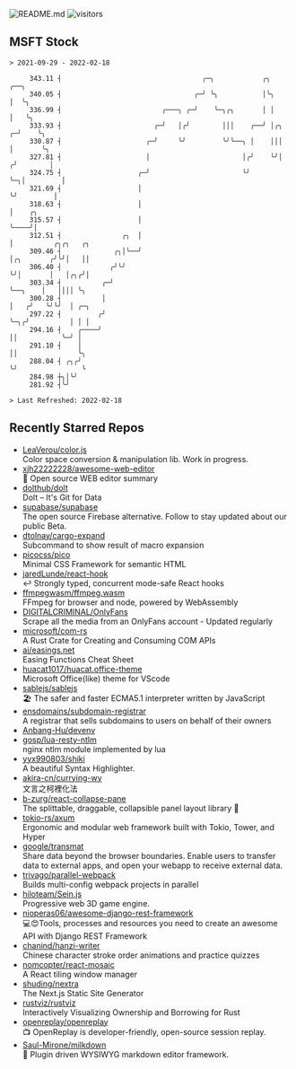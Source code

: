 ![README.md](https://github.com/Gerhut/Gerhut/workflows/README.md/badge.svg)
![visitors](https://visitors.vercel.app/Gerhut/Gerhut?token=8cf69d1f6813d272ef062726b6070c9be4ff72038cfe5a7ded7384a8da65d866)

## MSFT Stock

```
> 2021-09-29 - 2022-02-18

     343.11 ┤                                   ╭─╮            ╭╮        ╭──╮                                    
     340.05 ┤                                 ╭─╯ ╰╮           │╰╮       │  ╰╮                                   
     336.99 ┤                         ╭───╮ ╭─╯    ╰─╮╭╮       │ │       │   ╰╮                                  
     333.93 ┤                       ╭─╯   │╭╯        │││    ╭──╯ │╭╮   ╭─╯    ╰╮                                 
     330.87 ┤                     ╭─╯     ╰╯         ╰╯╰──╮ │    │││   │       ╰╮                                
     327.81 ┤                     │                       │╭╯    ╰╯│  ╭╯        │                                
     324.75 ┤                   ╭─╯                       ╰╯       ╰─╮│         │                                
     321.69 ┤                   │                                    ╰╯         │                                
     318.63 ┤                   │                                               │    ╭╮                          
     315.57 ┤                   │                                               ╰────╯│                          
     312.51 ┤               ╭╮  │                                                     │          ╭╮╭╮   ╭╮       
     309.46 ┤             ╭╮│╰──╯                                                     │╭╮       ╭╯╰╯│   ││       
     306.40 ┤            ╭╯╰╯                                                         ╰╯│       │   │╭╮╭╯│       
     303.34 ┤          ╭─╯                                                              ╰──╮    │   ││││ ╰╮      
     300.28 ┤          │                                                                   │   ╭╯   ╰╯╰╯  │ ╭─╮  
     297.22 ┤         ╭╯                                                                   ╰─╮╭╯          │ │ │  
     294.16 ┤    ╭────╯                                                                      ││           ╰─╯ │  
     291.10 ┤    │                                                                           ││               ╰╮ 
     288.04 ┤ ╭╮╭╯                                                                           ╰╯                ╰ 
     284.98 ┼╮│╰╯                                                                                                
     281.92 ┤╰╯                                                                                                  

> Last Refreshed: 2022-02-18
```

## Recently Starred Repos

- [LeaVerou/color.js](https://github.com/LeaVerou/color.js)  
  Color space conversion & manipulation lib. Work in progress.
- [xjh22222228/awesome-web-editor](https://github.com/xjh22222228/awesome-web-editor)  
  🔨  Open source WEB editor summary
- [dolthub/dolt](https://github.com/dolthub/dolt)  
  Dolt – It's Git for Data
- [supabase/supabase](https://github.com/supabase/supabase)  
  The open source Firebase alternative. Follow to stay updated about our public Beta.
- [dtolnay/cargo-expand](https://github.com/dtolnay/cargo-expand)  
  Subcommand to show result of macro expansion
- [picocss/pico](https://github.com/picocss/pico)  
  Minimal CSS Framework for semantic HTML
- [jaredLunde/react-hook](https://github.com/jaredLunde/react-hook)  
  ↩ Strongly typed, concurrent mode-safe React hooks
- [ffmpegwasm/ffmpeg.wasm](https://github.com/ffmpegwasm/ffmpeg.wasm)  
  FFmpeg for browser and node, powered by WebAssembly
- [DIGITALCRIMINAL/OnlyFans](https://github.com/DIGITALCRIMINAL/OnlyFans)  
  Scrape all the media from an OnlyFans account - Updated regularly
- [microsoft/com-rs](https://github.com/microsoft/com-rs)  
  A Rust Crate for Creating and Consuming COM APIs
- [ai/easings.net](https://github.com/ai/easings.net)  
  Easing Functions Cheat Sheet
- [huacat1017/huacat.office-theme](https://github.com/huacat1017/huacat.office-theme)  
  Microsoft Office(like) theme for VScode
- [sablejs/sablejs](https://github.com/sablejs/sablejs)  
  🏖️ The safer and faster ECMA5.1 interpreter written by JavaScript
- [ensdomains/subdomain-registrar](https://github.com/ensdomains/subdomain-registrar)  
  A registrar that sells subdomains to users on behalf of their owners
- [Anbang-Hu/devenv](https://github.com/Anbang-Hu/devenv)  
- [gosp/lua-resty-ntlm](https://github.com/gosp/lua-resty-ntlm)  
  nginx ntlm module implemented by lua
- [yyx990803/shiki](https://github.com/yyx990803/shiki)  
  A beautiful Syntax Highlighter.
- [akira-cn/currying-wy](https://github.com/akira-cn/currying-wy)  
  文言之柯裡化法
- [b-zurg/react-collapse-pane](https://github.com/b-zurg/react-collapse-pane)  
  The splittable, draggable, collapsible panel layout library 🎉
- [tokio-rs/axum](https://github.com/tokio-rs/axum)  
  Ergonomic and modular web framework built with Tokio, Tower, and Hyper
- [google/transmat](https://github.com/google/transmat)  
  Share data beyond the browser boundaries. Enable users to transfer data to external apps, and open your webapp to receive external data.
- [trivago/parallel-webpack](https://github.com/trivago/parallel-webpack)  
  Builds multi-config webpack projects in parallel
- [hiloteam/Sein.js](https://github.com/hiloteam/Sein.js)  
  Progressive web 3D game engine.
- [nioperas06/awesome-django-rest-framework](https://github.com/nioperas06/awesome-django-rest-framework)  
   💻😍Tools, processes and resources you need to create an awesome API with Django REST Framework
- [chanind/hanzi-writer](https://github.com/chanind/hanzi-writer)  
  Chinese character stroke order animations and practice quizzes
- [nomcopter/react-mosaic](https://github.com/nomcopter/react-mosaic)  
  A React tiling window manager
- [shuding/nextra](https://github.com/shuding/nextra)  
  The Next.js Static Site Generator
- [rustviz/rustviz](https://github.com/rustviz/rustviz)  
  Interactively Visualizing Ownership and Borrowing for Rust
- [openreplay/openreplay](https://github.com/openreplay/openreplay)  
  :tv: OpenReplay is developer-friendly, open-source session replay.
- [Saul-Mirone/milkdown](https://github.com/Saul-Mirone/milkdown)  
  🍼 Plugin driven WYSIWYG  markdown editor framework.

